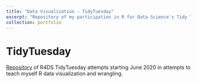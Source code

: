 ```yaml
---
title: "Data Visualization - TidyTuesday"
excerpt: "Repository of my participation in R for Data Science's Tidy Tuesday community of practice.<br><br><img src='/images/tt.png'>"
collection: portfolio
---
```


# TidyTuesday

[Repository](https://github.com/tessaeagle/TidyTuesday) of R4DS TidyTuesday attempts starting June 2020 in attempts to teach myself R data visualization and wrangling. 


